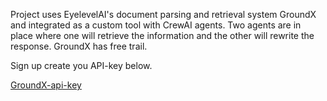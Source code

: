 Project uses EyelevelAI's document parsing and retrieval system GroundX and integrated as a custom tool with CrewAI agents.
Two agents are in place where one will retrieve the information and the other will rewrite the response.
GroundX has free trail. 



Sign up create you API-key below.


[GroundX-api-key](https://docs.eyelevel.ai/documentation/fundamentals/quickstart#step-1-getting-your-api-key)
